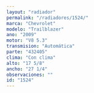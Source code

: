 ```yaml
---
layout: "radiador"
permalink: "/radiadores/1524/"
marca: "Chevrolet"
modelo: "Trailblazer"
ano: "2009"
motor: "V8 5.3"
transmision: "Automática"
parte: "432405"
clima: "Con clima"
alto: "17 5/8"
ancho: "27 1/4"
observaciones: ""
id: "1524"
---
```


